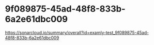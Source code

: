 # 9f089875-45ad-48f8-833b-6a2e61dbc009
https://sonarcloud.io/summary/overall?id=examly-test_9f089875-45ad-48f8-833b-6a2e61dbc009
